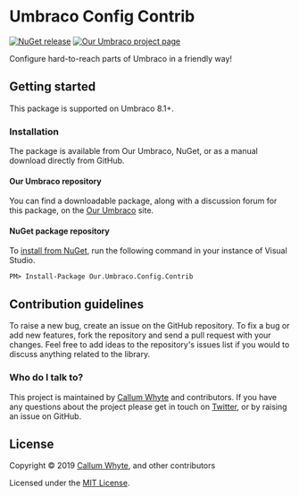 # Umbraco Config Contrib

[![NuGet release](https://img.shields.io/nuget/v/Our.Umbraco.Config.Contrib.svg)](https://www.nuget.org/packages/Our.Umbraco.Config.Contrib/)
[![Our Umbraco project page](https://img.shields.io/badge/our-umbraco-orange.svg)](https://our.umbraco.com/projects/developer-tools/config-contrib/)

Configure hard-to-reach parts of Umbraco in a friendly way!

## Getting started

This package is supported on Umbraco 8.1+.

### Installation

The package is available from Our Umbraco, NuGet, or as a manual download directly from GitHub.

#### Our Umbraco repository

You can find a downloadable package, along with a discussion forum for this package, on the [Our Umbraco](https://our.umbraco.com/projects/developer-tools/config-contrib/) site.

#### NuGet package repository

To [install from NuGet](https://www.nuget.org/packages/Our.Umbraco.Config.Contrib/), run the following command in your instance of Visual Studio.

    PM> Install-Package Our.Umbraco.Config.Contrib

## Contribution guidelines

To raise a new bug, create an issue on the GitHub repository. To fix a bug or add new features, fork the repository and send a pull request with your changes. Feel free to add ideas to the repository's issues list if you would to discuss anything related to the library.

### Who do I talk to?

This project is maintained by [Callum Whyte](https://callumwhyte.com/) and contributors. If you have any questions about the project please get in touch on [Twitter](https://twitter.com/callumbwhyte), or by raising an issue on GitHub.

## License

Copyright &copy; 2019 [Callum Whyte](https://callumwhyte.com/), and other contributors

Licensed under the [MIT License](LICENSE.md).